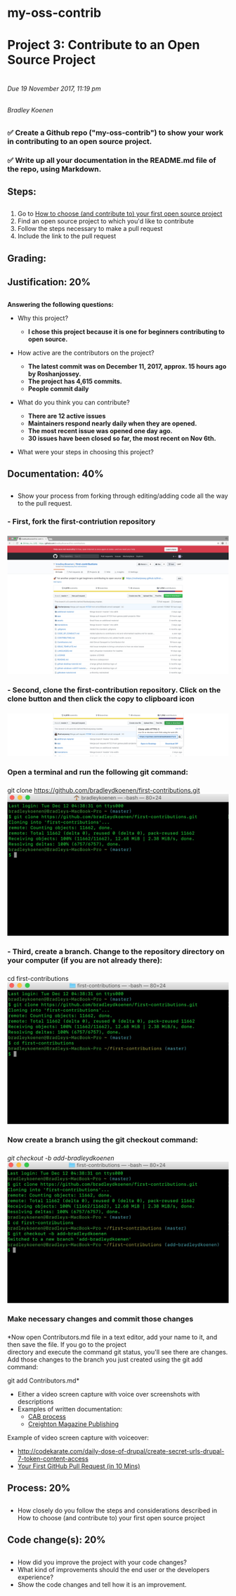 # my-oss-contrib

# Project 3: Contribute to an Open Source Project <h1>
###### Due 19 November 2017, 11:19 pm <h6>
###### Bradley Koenen <h6>

### ✅ Create a Github repo ("my-oss-contrib") to show your work in contributing to an open source project. <h3>
### ✅ Write up all your documentation in the README.md file of the repo, using Markdown. <h3>

## Steps: <h2>
1.  Go to <a href="https://github.com/collections/choosing-projects/" target="_blank">How to choose (and contribute to) your     first open source project</a>
2.  Find an open source project to which you'd like to contribute
3.  Follow the steps necessary to make a pull request
4.  Include the link to the pull request

## Grading: <h2>
## Justification: 20% <h2>
**Answering the following questions:**
- Why this project?
  * **I chose this project because it is one for beginners contributing to open source.**
- How active are the contributors on the project?
  * **The latest commit was on December 11, 2017, approx. 15 hours ago by Roshanjossey.**
  * **The project has 4,615 commits.**
  * **People commit daily**
- What do you think you can contribute?
  * **There are 12 active issues**
  * **Maintainers respond nearly daily when they are opened.**
  * **The most recent issue was opened one day ago.**
  * **30 issues have been closed so far, the most recent on Nov 6th.**
  
- What were your steps in choosing this project?
  
## Documentation: 40% <h2>
- Show your process from forking through editing/adding code all the way to the pull request. 
### - First, fork the first-contriution repository <h3>
  <img src="forkscreenshot.png" alt="Fork Screenshot">
  
### - Second, clone the first-contribution repository.  Click on the clone button and then click the copy to clipboard icon <h3>
  <img src="clonescreenshot.png" alt="Clone Screenshot">
  
### Open a terminal and run the following git command: <h3>
  git clone https://github.com/bradleydkoenen/first-contributions.git
  <img src="terminalclone.png" alt="Terminal Clone">
  
### - Third, create a branch.  Change to the repository directory on your computer (if you are not already there): <h3>
  cd first-contributions
  <img src="contributionsdirectory.png" alt="Terminal Branch">
  
### Now create a branch using the git checkout command: <h3>
  *git checkout -b add-bradleydkoenen
  <img src="gitcheckout.png" alt="Git Checkout">*
  
### Make necessary changes and commit those changes <h3>
  *Now open Contributors.md file in a text editor, add your name to it, and then save the file. If you go to the project    
  directory and execute the command git status, you'll see there are changes. Add those changes to the branch you just created 
  using the git add command:
  
  git add Contributors.md*
  
- Either a video screen capture with voice over screenshots with descriptions
- Examples of written documentation:
  * <a href="http://www.christianburk.com/csc548-2017/cab-process.pdf/" target="_blank">CAB process</a>
  * <a href="http://www.christianburk.com/csc548-2017/creighton-magazine-typo3.pdf/" target="_blank">Creighton Magazine Publishing</a>
  
Example of video screen capture with voiceover:

- http://codekarate.com/daily-dose-of-drupal/create-secret-urls-drupal-7-token-content-access
- <a href="https://www.youtube.com/watch?v=dSl_qnWO104/" target="_blank">Your First GitHub Pull Request (in 10 Mins)</a>

## Process: 20% <h2>
- How closely do you follow the steps and considerations described in How to choose (and contribute to) your first open source project

## Code change(s): 20% <h2>
- How did you improve the project with your code changes?
- What kind of improvements should the end user or the developers experience?
- Show the code changes and tell how it is an improvement.  
